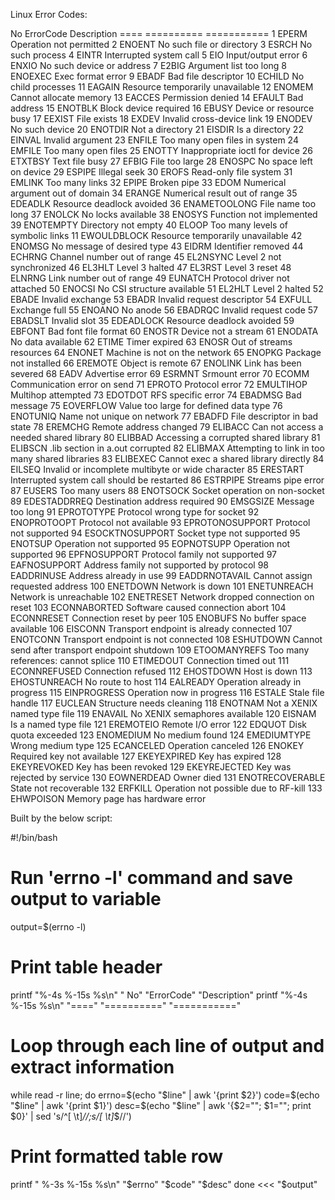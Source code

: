 Linux Error Codes:

 No  ErrorCode       Description
==== ==========      ===========
 1   EPERM           Operation not permitted
 2   ENOENT          No such file or directory
 3   ESRCH           No such process
 4   EINTR           Interrupted system call
 5   EIO             Input/output error
 6   ENXIO           No such device or address
 7   E2BIG           Argument list too long
 8   ENOEXEC         Exec format error
 9   EBADF           Bad file descriptor
 10  ECHILD          No child processes
 11  EAGAIN          Resource temporarily unavailable
 12  ENOMEM          Cannot allocate memory
 13  EACCES          Permission denied
 14  EFAULT          Bad address
 15  ENOTBLK         Block device required
 16  EBUSY           Device or resource busy
 17  EEXIST          File exists
 18  EXDEV           Invalid cross-device link
 19  ENODEV          No such device
 20  ENOTDIR         Not a directory
 21  EISDIR          Is a directory
 22  EINVAL          Invalid argument
 23  ENFILE          Too many open files in system
 24  EMFILE          Too many open files
 25  ENOTTY          Inappropriate ioctl for device
 26  ETXTBSY         Text file busy
 27  EFBIG           File too large
 28  ENOSPC          No space left on device
 29  ESPIPE          Illegal seek
 30  EROFS           Read-only file system
 31  EMLINK          Too many links
 32  EPIPE           Broken pipe
 33  EDOM            Numerical argument out of domain
 34  ERANGE          Numerical result out of range
 35  EDEADLK         Resource deadlock avoided
 36  ENAMETOOLONG    File name too long
 37  ENOLCK          No locks available
 38  ENOSYS          Function not implemented
 39  ENOTEMPTY       Directory not empty
 40  ELOOP           Too many levels of symbolic links
 11  EWOULDBLOCK     Resource temporarily unavailable
 42  ENOMSG          No message of desired type
 43  EIDRM           Identifier removed
 44  ECHRNG          Channel number out of range
 45  EL2NSYNC        Level 2 not synchronized
 46  EL3HLT          Level 3 halted
 47  EL3RST          Level 3 reset
 48  ELNRNG          Link number out of range
 49  EUNATCH         Protocol driver not attached
 50  ENOCSI          No CSI structure available
 51  EL2HLT          Level 2 halted
 52  EBADE           Invalid exchange
 53  EBADR           Invalid request descriptor
 54  EXFULL          Exchange full
 55  ENOANO          No anode
 56  EBADRQC         Invalid request code
 57  EBADSLT         Invalid slot
 35  EDEADLOCK       Resource deadlock avoided
 59  EBFONT          Bad font file format
 60  ENOSTR          Device not a stream
 61  ENODATA         No data available
 62  ETIME           Timer expired
 63  ENOSR           Out of streams resources
 64  ENONET          Machine is not on the network
 65  ENOPKG          Package not installed
 66  EREMOTE         Object is remote
 67  ENOLINK         Link has been severed
 68  EADV            Advertise error
 69  ESRMNT          Srmount error
 70  ECOMM           Communication error on send
 71  EPROTO          Protocol error
 72  EMULTIHOP       Multihop attempted
 73  EDOTDOT         RFS specific error
 74  EBADMSG         Bad message
 75  EOVERFLOW       Value too large for defined data type
 76  ENOTUNIQ        Name not unique on network
 77  EBADFD          File descriptor in bad state
 78  EREMCHG         Remote address changed
 79  ELIBACC         Can not access a needed shared library
 80  ELIBBAD         Accessing a corrupted shared library
 81  ELIBSCN         .lib section in a.out corrupted
 82  ELIBMAX         Attempting to link in too many shared libraries
 83  ELIBEXEC        Cannot exec a shared library directly
 84  EILSEQ          Invalid or incomplete multibyte or wide character
 85  ERESTART        Interrupted system call should be restarted
 86  ESTRPIPE        Streams pipe error
 87  EUSERS          Too many users
 88  ENOTSOCK        Socket operation on non-socket
 89  EDESTADDRREQ    Destination address required
 90  EMSGSIZE        Message too long
 91  EPROTOTYPE      Protocol wrong type for socket
 92  ENOPROTOOPT     Protocol not available
 93  EPROTONOSUPPORT Protocol not supported
 94  ESOCKTNOSUPPORT Socket type not supported
 95  ENOTSUP         Operation not supported
 95  EOPNOTSUPP      Operation not supported
 96  EPFNOSUPPORT    Protocol family not supported
 97  EAFNOSUPPORT    Address family not supported by protocol
 98  EADDRINUSE      Address already in use
 99  EADDRNOTAVAIL   Cannot assign requested address
 100 ENETDOWN        Network is down
 101 ENETUNREACH     Network is unreachable
 102 ENETRESET       Network dropped connection on reset
 103 ECONNABORTED    Software caused connection abort
 104 ECONNRESET      Connection reset by peer
 105 ENOBUFS         No buffer space available
 106 EISCONN         Transport endpoint is already connected
 107 ENOTCONN        Transport endpoint is not connected
 108 ESHUTDOWN       Cannot send after transport endpoint shutdown
 109 ETOOMANYREFS    Too many references: cannot splice
 110 ETIMEDOUT       Connection timed out
 111 ECONNREFUSED    Connection refused
 112 EHOSTDOWN       Host is down
 113 EHOSTUNREACH    No route to host
 114 EALREADY        Operation already in progress
 115 EINPROGRESS     Operation now in progress
 116 ESTALE          Stale file handle
 117 EUCLEAN         Structure needs cleaning
 118 ENOTNAM         Not a XENIX named type file
 119 ENAVAIL         No XENIX semaphores available
 120 EISNAM          Is a named type file
 121 EREMOTEIO       Remote I/O error
 122 EDQUOT          Disk quota exceeded
 123 ENOMEDIUM       No medium found
 124 EMEDIUMTYPE     Wrong medium type
 125 ECANCELED       Operation canceled
 126 ENOKEY          Required key not available
 127 EKEYEXPIRED     Key has expired
 128 EKEYREVOKED     Key has been revoked
 129 EKEYREJECTED    Key was rejected by service
 130 EOWNERDEAD      Owner died
 131 ENOTRECOVERABLE State not recoverable
 132 ERFKILL         Operation not possible due to RF-kill
 133 EHWPOISON       Memory page has hardware error

Built by the below script:

#!/bin/bash

# Run 'errno -l' command and save output to variable
output=$(errno -l)

# Print table header
printf "%-4s %-15s %s\n" " No" "ErrorCode" "Description"
printf "%-4s %-15s %s\n" "====" "==========" "==========="

# Loop through each line of output and extract information
while read -r line; do
  errno=$(echo "$line" | awk '{print $2}')
  code=$(echo "$line" | awk '{print $1}')
  desc=$(echo "$line" | awk '{$2=""; $1=""; print $0}' | sed 's/^[ \t]*//;s/[ \t]*$//')

  # Print formatted table row
  printf " %-3s %-15s %s\n" "$errno" "$code" "$desc"
done <<< "$output"
